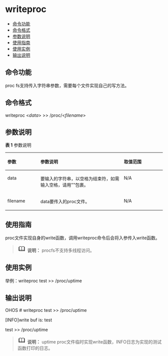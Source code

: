 # writeproc<a name="ZH-CN_TOPIC_0000001179845935"></a>

-   [命令功能](#section366714216619)
-   [命令格式](#section8833164614615)
-   [参数说明](#section12809111019453)
-   [使用指南](#section15935131220717)
-   [使用实例](#section79281818476)
-   [输出说明](#section12742311179)

## 命令功能<a name="section366714216619"></a>

proc fs支持传入字符串参数，需要每个文件实现自己的写方法。

## 命令格式<a name="section8833164614615"></a>

writeproc <_data_\>  \>\>  /proc/<_filename_\>

## 参数说明<a name="section12809111019453"></a>

**表 1**  参数说明

<a name="table438mcpsimp"></a>
<table><thead align="left"><tr id="row444mcpsimp"><th class="cellrowborder" valign="top" width="21.000000000000004%" id="mcps1.2.4.1.1"><p id="p446mcpsimp"><a name="p446mcpsimp"></a><a name="p446mcpsimp"></a>参数</p>
</th>
<th class="cellrowborder" valign="top" width="52.970000000000006%" id="mcps1.2.4.1.2"><p id="p448mcpsimp"><a name="p448mcpsimp"></a><a name="p448mcpsimp"></a>参数说明</p>
</th>
<th class="cellrowborder" valign="top" width="26.030000000000005%" id="mcps1.2.4.1.3"><p id="p450mcpsimp"><a name="p450mcpsimp"></a><a name="p450mcpsimp"></a>取值范围</p>
</th>
</tr>
</thead>
<tbody><tr id="row451mcpsimp"><td class="cellrowborder" valign="top" width="21.000000000000004%" headers="mcps1.2.4.1.1 "><p id="p2500105121818"><a name="p2500105121818"></a><a name="p2500105121818"></a>data</p>
</td>
<td class="cellrowborder" valign="top" width="52.970000000000006%" headers="mcps1.2.4.1.2 "><p id="p1149945111817"><a name="p1149945111817"></a><a name="p1149945111817"></a>要输入的字符串，以空格为结束符，如需输入空格，请用""包裹。</p>
</td>
<td class="cellrowborder" valign="top" width="26.030000000000005%" headers="mcps1.2.4.1.3 "><p id="p749810571812"><a name="p749810571812"></a><a name="p749810571812"></a>N/A</p>
</td>
</tr>
<tr id="row155978258237"><td class="cellrowborder" valign="top" width="21.000000000000004%" headers="mcps1.2.4.1.1 "><p id="p195983258238"><a name="p195983258238"></a><a name="p195983258238"></a>filename</p>
</td>
<td class="cellrowborder" valign="top" width="52.970000000000006%" headers="mcps1.2.4.1.2 "><p id="p25985252238"><a name="p25985252238"></a><a name="p25985252238"></a>data要传入的proc文件。</p>
</td>
<td class="cellrowborder" valign="top" width="26.030000000000005%" headers="mcps1.2.4.1.3 "><p id="p10598425112312"><a name="p10598425112312"></a><a name="p10598425112312"></a>N/A</p>
</td>
</tr>
</tbody>
</table>

## 使用指南<a name="section15935131220717"></a>

proc文件实现自身的write函数，调用writeproc命令后会将入参传入write函数。

>![](../public_sys-resources/icon-note.gif) **说明：** 
>procfs不支持多线程访问。

## 使用实例<a name="section79281818476"></a>

举例：writeproc test \>\> /proc/uptime

## 输出说明<a name="section12742311179"></a>

OHOS \# writeproc test \>\> /proc/uptime

\[INFO\]write buf is: test

test \>\> /proc/uptime

>![](../public_sys-resources/icon-note.gif) **说明：** 
>uptime proc文件临时实现write函数，INFO日志为实现的测试函数打印的日志。

